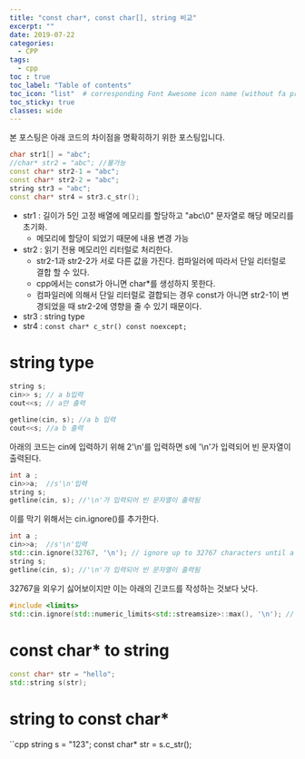 ```yaml
---
title: "const char*, const char[], string 비교"
excerpt: ""
date: 2019-07-22
categories:
  - CPP
tags:
  - cpp
toc : true
toc_label: "Table of contents"
toc_icon: "list"  # corresponding Font Awesome icon name (without fa prefix)
toc_sticky: true
classes: wide  
---
```


본 포스팅은 아래 코드의 차이점을 명확히하기 위한 포스팅입니다.  

```cpp
char str1[] = "abc";
//char* str2 = "abc"; //불가능
const char* str2-1 = "abc";
const char* str2-2 = "abc";
string str3 = "abc";
const char* str4 = str3.c_str();
```  

- str1 : 길이가 5인 고정 배열에 메모리를 할당하고 "abc\0" 문자열로 해당 메모리를 초기화.
  - 메모리에 할당이 되었기 때문에 내용 변경 가능
- str2 : 읽기 전용 메모리인 리터럴로 처리한다. 
  - str2-1과 str2-2가 서로 다른 값을 가진다. 컴파일러에 따라서 단일 리터럴로 결합 할 수 있다.
  - cpp에서는 const가 아니면 char*를 생성하지 못한다.
  - 컴파일러에 의해서 단일 리터럴로 결합되는 경우 const가 아니면 str2-1이 변경되었을 때 str2-2에 영향을 줄 수 있기 때문이다. 
- str3 : string type
- str4 : `const char* c_str() const noexcept;`

# string type

```cpp
string s;
cin>> s; // a b입력
cout<<s; // a만 출력

getline(cin, s); //a b 입력
cout<<s; //a b 출력
```

아래의 코드는 cin에 입력하기 위해 2'\n'를 입력하면 s에 '\n'가 입력되어 빈 문자열이 출력된다.  

```cpp
int a ;
cin>>a;  //s'\n'입력
string s;
getline(cin, s); //'\n'가 입력되어 빈 문자열이 출력됨
```

이를 막기 위해서는 cin.ignore()를 추가한다.

```cpp
int a ;
cin>>a;  //s'\n'입력
std::cin.ignore(32767, '\n'); // ignore up to 32767 characters until a \n is removed
string s;
getline(cin, s); //'\n'가 입력되어 빈 문자열이 출력됨
```

32767을 외우기 싫어보이지만 이는 아래의 긴코드를 작성하는 것보다 낫다.

```cpp
#include <limits>
std::cin.ignore(std::numeric_limits<std::streamsize>::max(), '\n'); // ignore unlimited characters until a \n is removed
```  

# const char* to string

```cpp
const char* str = "hello";
std::string s(str);
```

# string to const char*

``cpp
string s = "123";
const char* str = s.c_str();
```

